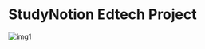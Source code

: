 # StudyNotion Edtech Project
![img1](https://github.com/patelsa54/StudyNotion/assets/115445118/6eeb0bba-878e-49b4-87b2-e741fc9f76d3)
